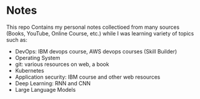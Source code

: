 # Notes
This repo Contains my personal notes collectioed from many sources (Books, YouTube, Online Course, etc.) while I was learning variety of topics such as:
- DevOps: IBM devops course, AWS devops courses (Skill Builder)
- Operating System
- git: various resources on web, a book
- Kubernetes
- Application security: IBM course and other web resources
- Deep Learning: RNN and CNN
- Large Language Models